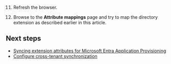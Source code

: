 11. Refresh the browser.

12. Browse to the **Attribute mappings** page and try to map the directory extension as described earlier in this article.

## Next steps

- [Syncing extension attributes for Microsoft Entra Application Provisioning](https://learn.microsoft.com)
- [Configure cross-tenant synchronization](https://learn.microsoft.com)